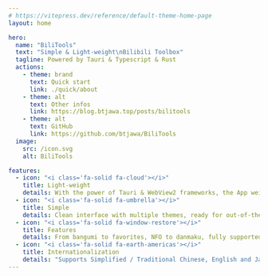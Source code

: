 ```yaml
---
# https://vitepress.dev/reference/default-theme-home-page
layout: home

hero:
  name: "BiliTools"
  text: "Simple & Light-weight\nBilibili Toolbox"
  tagline: Powered by Tauri & Typescript & Rust
  actions:
    - theme: brand
      text: Quick start
      link: ./quick/about
    - theme: alt
      text: Other infos
      link: https://blog.btjawa.top/posts/bilitools
    - theme: alt
      text: GitHub
      link: https://github.com/btjawa/BiliTools
  image:
    src: /icon.svg
    alt: BiliTools

features:
  - icon: "<i class='fa-solid fa-cloud'></i>"
    title: Light-weight
    details: With the power of Tauri & WebView2 frameworks, the App weighs in at only ~ 30 MB.
  - icon: "<i class='fa-solid fa-umbrella'></i>"
    title: Simple
    details: Clean interface with multiple themes, ready for out-of-the-box.
  - icon: "<i class='fa-solid fa-window-restore'></i>"
    title: Features
    details: From bangumi to favorites, NFO to danmaku, fully supported.
  - icon: "<i class='fa-solid fa-earth-americas'></i>"
    title: Internationalization
    details: "Supports Simplified / Traditional Chinese, English and Japanese."
---
```


